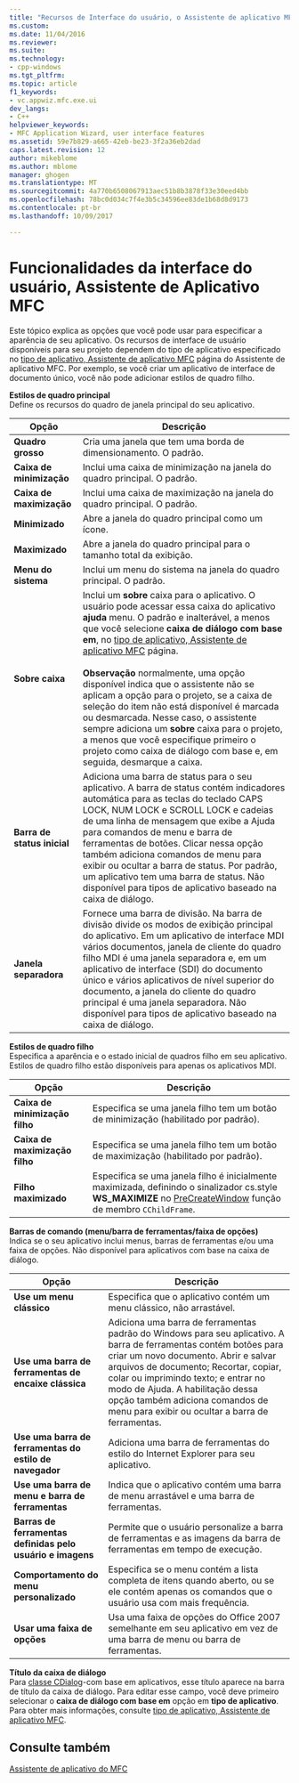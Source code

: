 ```yaml
---
title: "Recursos de Interface do usuário, o Assistente de aplicativo MFC | Microsoft Docs"
ms.custom: 
ms.date: 11/04/2016
ms.reviewer: 
ms.suite: 
ms.technology:
- cpp-windows
ms.tgt_pltfrm: 
ms.topic: article
f1_keywords:
- vc.appwiz.mfc.exe.ui
dev_langs:
- C++
helpviewer_keywords:
- MFC Application Wizard, user interface features
ms.assetid: 59e7b829-a665-42eb-be23-3f2a36eb2dad
caps.latest.revision: 12
author: mikeblome
ms.author: mblome
manager: ghogen
ms.translationtype: MT
ms.sourcegitcommit: 4a770b6508067913aec51b8b3878f33e30eed4bb
ms.openlocfilehash: 78bc0d034c7f4e3b5c34596ee83de1b68d8d9173
ms.contentlocale: pt-br
ms.lasthandoff: 10/09/2017

---
```

# <a name="user-interface-features-mfc-application-wizard"></a>Funcionalidades da interface do usuário, Assistente de Aplicativo MFC
Este tópico explica as opções que você pode usar para especificar a aparência de seu aplicativo. Os recursos de interface de usuário disponíveis para seu projeto dependem do tipo de aplicativo especificado no [tipo de aplicativo, Assistente de aplicativo MFC](../../mfc/reference/application-type-mfc-application-wizard.md) página do Assistente de aplicativo MFC. Por exemplo, se você criar um aplicativo de interface de documento único, você não pode adicionar estilos de quadro filho.  
  
 **Estilos de quadro principal**  
 Define os recursos do quadro de janela principal do seu aplicativo.  
  
|Opção|Descrição|  
|------------|-----------------|  
|**Quadro grosso**|Cria uma janela que tem uma borda de dimensionamento. O padrão.|  
|**Caixa de minimização**|Inclui uma caixa de minimização na janela do quadro principal. O padrão.|  
|**Caixa de maximização**|Inclui uma caixa de maximização na janela do quadro principal. O padrão.|  
|**Minimizado**|Abre a janela do quadro principal como um ícone.|  
|**Maximizado**|Abre a janela do quadro principal para o tamanho total da exibição.|  
|**Menu do sistema**|Inclui um menu do sistema na janela do quadro principal. O padrão.|  
|**Sobre caixa**|Inclui um **sobre** caixa para o aplicativo. O usuário pode acessar essa caixa do aplicativo **ajuda** menu. O padrão e inalterável, a menos que você selecione **caixa de diálogo com base em**, no [tipo de aplicativo, Assistente de aplicativo MFC](../../mfc/reference/application-type-mfc-application-wizard.md) página.<br /><br /> **Observação** normalmente, uma opção disponível indica que o assistente não se aplicam a opção para o projeto, se a caixa de seleção do item não está disponível é marcada ou desmarcada. Nesse caso, o assistente sempre adiciona um **sobre** caixa para o projeto, a menos que você especifique primeiro o projeto como caixa de diálogo com base e, em seguida, desmarque a caixa.|  
|**Barra de status inicial**|Adiciona uma barra de status para o seu aplicativo. A barra de status contém indicadores automática para as teclas do teclado CAPS LOCK, NUM LOCK e SCROLL LOCK e cadeias de uma linha de mensagem que exibe a Ajuda para comandos de menu e barra de ferramentas de botões. Clicar nessa opção também adiciona comandos de menu para exibir ou ocultar a barra de status. Por padrão, um aplicativo tem uma barra de status. Não disponível para tipos de aplicativo baseado na caixa de diálogo.|  
|**Janela separadora**|Fornece uma barra de divisão. Na barra de divisão divide os modos de exibição principal do aplicativo. Em um aplicativo de interface MDI vários documentos, janela de cliente do quadro filho MDI é uma janela separadora e, em um aplicativo de interface (SDI) do documento único e vários aplicativos de nível superior do documento, a janela do cliente do quadro principal é uma janela separadora. Não disponível para tipos de aplicativo baseado na caixa de diálogo.|  
  
 **Estilos de quadro filho**  
 Especifica a aparência e o estado inicial de quadros filho em seu aplicativo. Estilos de quadro filho estão disponíveis para apenas os aplicativos MDI.  
  
|Opção|Descrição|  
|------------|-----------------|  
|**Caixa de minimização filho**|Especifica se uma janela filho tem um botão de minimização (habilitado por padrão).|  
|**Caixa de maximização filho**|Especifica se uma janela filho tem um botão de maximização (habilitado por padrão).|  
|**Filho maximizado**|Especifica se uma janela filho é inicialmente maximizada, definindo o sinalizador cs.style **WS_MAXIMIZE** no [PreCreateWindow](../../mfc/reference/cwnd-class.md#precreatewindow) função de membro `CChildFrame`.|  
  
 **Barras de comando (menu/barra de ferramentas/faixa de opções)**  
 Indica se o seu aplicativo inclui menus, barras de ferramentas e/ou uma faixa de opções. Não disponível para aplicativos com base na caixa de diálogo.  
  
|Opção|Descrição|  
|------------|-----------------|  
|**Use um menu clássico**|Especifica que o aplicativo contém um menu clássico, não arrastável.|  
|**Use uma barra de ferramentas de encaixe clássica**|Adiciona uma barra de ferramentas padrão do Windows para seu aplicativo. A barra de ferramentas contém botões para criar um novo documento. Abrir e salvar arquivos de documento; Recortar, copiar, colar ou imprimindo texto; e entrar no modo de Ajuda. A habilitação dessa opção também adiciona comandos de menu para exibir ou ocultar a barra de ferramentas.|  
|**Use uma barra de ferramentas do estilo de navegador**|Adiciona uma barra de ferramentas do estilo do Internet Explorer para seu aplicativo.|  
|**Use uma barra de menu e barra de ferramentas**|Indica que o aplicativo contém uma barra de menu arrastável e uma barra de ferramentas.|  
|**Barras de ferramentas definidas pelo usuário e imagens**|Permite que o usuário personalize a barra de ferramentas e as imagens da barra de ferramentas em tempo de execução.|  
|**Comportamento do menu personalizado**|Especifica se o menu contém a lista completa de itens quando aberto, ou se ele contém apenas os comandos que o usuário usa com mais frequência.|  
|**Usar uma faixa de opções**|Usa uma faixa de opções do Office 2007 semelhante em seu aplicativo em vez de uma barra de menu ou barra de ferramentas.|  
  
 **Título da caixa de diálogo**  
 Para [classe CDialog](../../mfc/reference/cdialog-class.md)-com base em aplicativos, esse título aparece na barra de título da caixa de diálogo. Para editar esse campo, você deve primeiro selecionar o **caixa de diálogo com base em** opção em **tipo de aplicativo**. Para obter mais informações, consulte [tipo de aplicativo, Assistente de aplicativo MFC](../../mfc/reference/application-type-mfc-application-wizard.md).  
  
## <a name="see-also"></a>Consulte também  
 [Assistente de aplicativo do MFC](../../mfc/reference/mfc-application-wizard.md)


